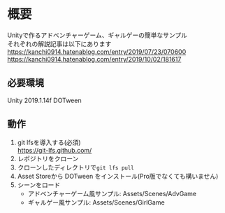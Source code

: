 # 概要
Unityで作るアドベンチャーゲーム、ギャルゲーの簡単なサンプル  
それぞれの解説記事は以下にあります  
https://kanchi0914.hatenablog.com/entry/2019/07/23/070600   
https://kanchi0914.hatenablog.com/entry/2019/10/02/181617   

## 必要環境
Unity 2019.1.14f
DOTween  

## 動作
1. git lfsを導入する(必須)  
   https://git-lfs.github.com/
2. レポジトリをクローン
3. クローンしたディレクトリで`git lfs pull`
4. Asset Storeから DOTween をインストール(Pro版でなくても構いません)
5. シーンをロード  
   - アドベンチャーゲーム風サンプル:  Assets/Scenes/AdvGame  
   - ギャルゲー風サンプル: Assets/Scenes/GirlGame  
